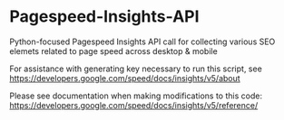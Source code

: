 # Pagespeed-Insights-API
Python-focused Pagespeed Insights API call for collecting various SEO elemets related to page speed across desktop &amp; mobile


For assistance with generating key necessary to run this script, see https://developers.google.com/speed/docs/insights/v5/about



Please see documentation when making modifications to this code: https://developers.google.com/speed/docs/insights/v5/reference/
